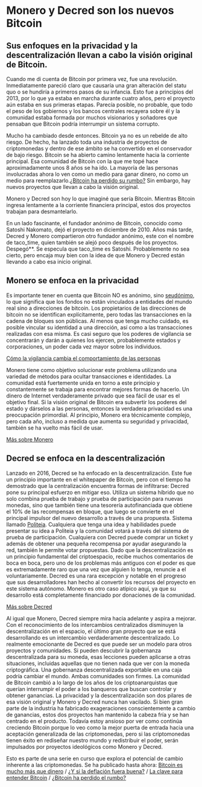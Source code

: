 # Monero y Decred son los nuevos Bitcoin

## Sus enfoques en la privacidad y la descentralización llevan a cabo la visión original de Bitcoin.

Cuando me di cuenta de Bitcoin por primera vez, fue una revolución. Inmediatamente pareció claro que causaría una gran alteración del statu quo o se hundiría a primeros pasos de su infancia. Esto fue a principios del 2013, por lo que ya estaba en marcha durante cuatro años, pero el proyecto aún estaba en sus primeras etapas. Parecía posible, no probable, que todo el peso de los gobiernos y los bancos centrales recayera sobre él y la comunidad estaba formada por muchos visionarios y soñadores que pensaban que Bitcoin podría interrumpir un sistema corrupto.

Mucho ha cambiado desde entonces. Bitcoin ya no es un rebelde de alto riesgo. De hecho, ha lanzado toda una industria de proyectos de criptomonedas y dentro de ese ámbito se ha convertido en el conservador de bajo riesgo. Bitcoin se ha abierto camino lentamente hacia la corriente principal. Esa comunidad de Bitcoin con la que me topé hace aproximadamente unos 8 años se ha ido. La mayoría de las personas involucradas ahora lo ven como un medio para ganar dinero, no como un medio para reemplazarlo.[¿Bitcoin ha perdido su rumbo?](https://john-dennehy.medium.com/has-bitcoin-lost-its-way-84d576c108a0) Sin embargo, hay nuevos proyectos que llevan a cabo la visión original.

Monero y Decred son hoy lo que imaginé que sería Bitcoin. Mientras Bitcoin ingresa lentamente a la corriente financiera principal, estos dos proyectos trabajan para desmantelarlo.

En un lado fascinante, el fundador anónimo de Bitcoin, conocido como Satoshi Nakomato, dejó el proyecto en diciembre de 2010. Años más tarde, Decred y Monero compartieron otro fundador anónimo, este con el nombre de taco_time, quien también se alejó poco después de los proyectos. Despegó**. Se especula que taco_time es Satoshi. Probablemente no sea cierto, pero encaja muy bien con la idea de que Monero y Decred están llevando a cabo esa inicio original.

## Monero se enfoca en la privacidad
Es importante tener en cuenta que Bitcoin NO es anónimo, sino [seudónimo](https://en.wikipedia.org/wiki/Pseudonym), lo que significa que los fondos no están vinculados a entidades del mundo real sino a direcciones de bitcoin. Los propietarios de las direcciones de bitcoin no se identifican explícitamente, pero todas las transacciones en la cadena de bloques son públicas. Al menos que tenga mucho cuidado, es posible vincular su identidad a una dirección, así como a las transacciones realizadas con esa misma. Es casi seguro que los poderes de vigilancia se concentrarán y darán a quienes los ejercen, probablemente estados y corporaciones, un poder cada vez mayor sobre los individuos.

[Cómo la vigilancia cambia el comportamiento de las personas](https://harvardmagazine.com/2017/01/the-watchers)

Monero tiene como objetivo solucionar este problema utilizando una variedad de métodos para ocultar transacciones e identidades. La comunidad está fuertemente unida en torno a este principio y constantemente se trabaja para encontrar mejores formas de hacerlo. Un dinero de Internet verdaderamente privado que sea fácil de usar es el objetivo final. Si la visión original de Bitcoin era subvertir los poderes del estado y dárselos a las personas, entonces la verdadera privacidad es una preocupación primordial. Al principio, Monero era técnicamente complejo, pero cada año, incluso a medida que aumenta su seguridad y privacidad, también se ha vuelto más fácil de usar.

[Más sobre Monero](https://www.bitdegree.org/crypto/monero#:~:text=The%20History%20of%20Monero,-To%20trace%20the&text=It%20was%20the%20first%20digital,using%20a%20technology%20called%20CryptoNote.&text=This%20lead%20a%20group%20of,is%20Esperanto%20for%20%22coin%22.)

## Decred se enfoca en la descentralización
Lanzado en 2016, Decred se ha enfocado en la descentralización. Este fue un principio importante en el whitepaper de Bitcoin, pero con el tiempo ha demostrado que la centralización encuentra formas de infiltrarse: Decred pone su principal esfuerzo en mitigar eso. Utiliza un sistema híbrido que no solo combina prueba de trabajo y prueba de participación para nuevas monedas, sino que también tiene una tesorería autofinanciada que obtiene el 10% de las recompensas en bloque, que luego se convierte en el principal impulsor del nuevo desarrollo a través de una propuesta. Sistema llamado [Politeia](https://proposals.decred.org/). Cualquiera que tenga una idea y habilidades puede presentar su idea a Politeia y la comunidad votará a través del sistema de prueba de participación. Cualquiera con Decred puede comprar un ticket y además de obtener una pequeña recompensa por ayudar asegurando la red, también le permite votar propuestas. Dado que la descentralización es un principio fundamental del criptoespacio, recibe muchos comentarios de boca en boca, pero uno de los problemas más antiguos con el poder es que es extremadamente raro que una vez que alguien lo tenga, renuncie a el voluntariamente. Decred es una rara excepción y notable en el progreso que sus desarrolladores han hecho al convertir los recursos del proyecto en este sistema autónomo. Monero es otro caso atípico aquí, ya que su desarrollo está completamente financiado por donaciones de la comunidad.

[Más sobre Decred](https://decred.org/history/)

Al igual que Monero, Decred siempre mira hacia adelante y aspira a mejorar. Con el reconocimiento de los intercambios centralizados disminuyen la descentralización en el espacio, el último gran proyecto que se está desarrollando es un intercambio verdaderamente descentralizado. Lo realmente emocionante de Decred es que puede ser un modelo para otros proyectos y comunidades. Si pueden descubrir la gobernanza descentralizada para su moneda, esas lecciones pueden aplicarse a otras situaciones, incluidas aquellas que no tienen nada que ver con la moneda criptográfica. Una gobernanza descentralizada exportable en una caja podría cambiar el mundo.
Ambas comunidades son firmes.
La comunidad de Bitcoin cambió a lo largo de los años de los criptoanarquistas que querían interrumpir el poder a los banqueros que buscan controlar y obtener ganancias. La privacidad y la descentralización son dos pilares de esa visión original y Monero y Decred nunca han vacilado. Si bien gran parte de la industria ha fabricado exageraciones conscientemente a cambio de ganancias, estos dos proyectos han mantenido la cabeza fría y se han centrado en el producto. Todavía estoy ansioso por ver como continúa creciendo  Bitcoin porque lo veo como la mejor puerta de entrada hacia una aceptación generalizada de las criptomonedas, pero si las criptomonedas tienen éxito en rediseñar nuestro mundo y redistribuir el poder, serán impulsados por proyectos ideológicos como Monero y Decred. 

Esto es parte de una serie en curso que explora el potencial de cambio inherente a las criptomonedas. Se ha publicado hasta ahora: [Bitcoin es mucho más que dinero](https://medium.com/coinmonks/bitcoin-is-so-much-more-than-money-48da223abdcc) / [¿Y si la deflación fuera buena?](https://medium.com/the-capital/what-if-deflation-was-good-f067ae3a26e4) / [La clave para entender Bitcoin](https://medium.com/the-capital/the-key-to-understanding-bitcoin-88deda02c848) / [¿Bitcoin ha perdido el rumbo?](https://john-dennehy.medium.com/has-bitcoin-lost-its-way-84d576c108a0)
